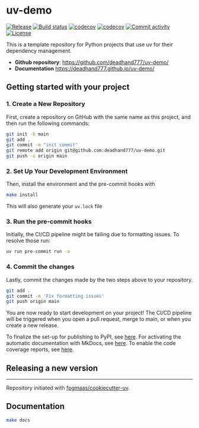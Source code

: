 # uv-demo

[![Release](https://img.shields.io/github/v/release/deadhand777/uv-demo)](https://img.shields.io/github/v/release/deadhand777/uv-demo)
[![Build status](https://img.shields.io/github/actions/workflow/status/deadhand777/uv-demo/main.yml?branch=main)](https://github.com/deadhand777/uv-demo/actions/workflows/main.yml?query=branch%3Amain)
[![codecov](https://codecov.io/gh/deadhand777/uv-demo/branch/main/graph/badge.svg)](https://codecov.io/gh/deadhand777/uv-demo)
[![codecov](https://codecov.io/github/deadhand777/uv-demo/graph/badge.svg?token=TYYNTQAQO7)](https://codecov.io/github/deadhand777/uv-demo)
[![Commit activity](https://img.shields.io/github/commit-activity/m/deadhand777/uv-demo)](https://img.shields.io/github/commit-activity/m/deadhand777/uv-demo)
[![License](https://img.shields.io/github/license/deadhand777/uv-demo)](https://img.shields.io/github/license/deadhand777/uv-demo)

This is a template repository for Python projects that use uv for their dependency management.

- **Github repository**: <https://github.com/deadhand777/uv-demo/>
- **Documentation** <https://deadhand777.github.io/uv-demo/>

## Getting started with your project

### 1. Create a New Repository

First, create a repository on GitHub with the same name as this project, and then run the following commands:

```bash
git init -b main
git add .
git commit -m "init commit"
git remote add origin git@github.com:deadhand777/uv-demo.git
git push -u origin main
```

### 2. Set Up Your Development Environment

Then, install the environment and the pre-commit hooks with

```bash
make install
```

This will also generate your `uv.lock` file

### 3. Run the pre-commit hooks

Initially, the CI/CD pipeline might be failing due to formatting issues. To resolve those run:

```bash
uv run pre-commit run -a
```

### 4. Commit the changes

Lastly, commit the changes made by the two steps above to your repository.

```bash
git add .
git commit -m 'Fix formatting issues'
git push origin main
```

You are now ready to start development on your project!
The CI/CD pipeline will be triggered when you open a pull request, merge to main, or when you create a new release.

To finalize the set-up for publishing to PyPI, see [here](https://fpgmaas.github.io/cookiecutter-uv/features/publishing/#set-up-for-pypi).
For activating the automatic documentation with MkDocs, see [here](https://fpgmaas.github.io/cookiecutter-uv/features/mkdocs/#enabling-the-documentation-on-github).
To enable the code coverage reports, see [here](https://fpgmaas.github.io/cookiecutter-uv/features/codecov/).

## Releasing a new version

---

Repository initiated with [fpgmaas/cookiecutter-uv](https://github.com/fpgmaas/cookiecutter-uv).

## Documentation

```bash
make docs
```
